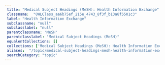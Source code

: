 ```yaml
--- 
 title: "Medical Subject Headings (MeSH): Health Information Exchange" 
 classname:  "OWLClass_aa6b75ef_215e_4743_8f3f_b13a8f5501c3" 
 label: "Health Information Exchange" 
 subclassname: "null" 
 subclasslabel: "null" 
 parentclassname: "MeSH" 
 parentclasslabel: "Medical Subject Headings (MeSH)" 
 equalentCollections: [] 
 collections: ['Medical Subject Headings (MeSH): Health Information Exchange']
 aliases:  "/topic/medical-subject-headings-mesh-health-information-exchange"  
 searchCategory: "topic" 
---
```

